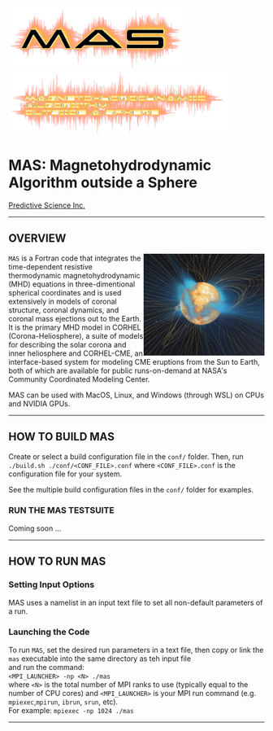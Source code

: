 <img height=125 src="doc/mas_logo.png" alt="MAS"/> <img height=125 src="doc/mas_logo_text.png" alt="MAS"/>
  
# MAS: Magnetohydrodynamic Algorithm outside a Sphere  

[Predictive Science Inc.](https://www.predsci.com)  
  
--------------------------------  
  
## OVERVIEW ##

<img align="right" height=200 src="doc/mas_bast_vis_sml.png" alt="MAS"/>`MAS` is a Fortran code that integrates the time-dependent resistive thermodynamic magnetohydrodynamic (MHD) equations in three-dimentional spherical coordinates and is used extensively in models of coronal structure, coronal dynamics, and coronal mass ejections out to the Earth. It is the primary MHD model in CORHEL (Corona-Heliosphere), a suite of models for describing the solar corona and inner heliosphere and CORHEL-CME, an interface-based system for modeling CME eruptions from the Sun to Earth, both of which are available for public runs-on-demand at NASA's Community Coordinated Modeling Center.  

MAS can be used with MacOS, Linux, and Windows (through WSL) on CPUs and NVIDIA GPUs. 


--------------------------------
  
## HOW TO BUILD MAS ##
  
Create or select a build configuration file in the `conf/` folder. 
Then, run `./build.sh ./conf/<CONF_FILE>.conf` where `<CONF_FILE>.conf` is the configuration file for your system.
  
See the multiple build configuration files in the `conf/` folder for examples.

 
### RUN THE MAS TESTSUITE ###

Coming soon ...

--------------------------------
  
## HOW TO RUN MAS ##
  
### Setting Input Options ###

MAS uses a namelist in an input text file to set all non-default parameters of a run.  

### Launching the Code ###
  
To run `MAS`, set the desired run parameters in a text file, then copy or link the `mas` executable into the same directory as teh input file  
and run the command:  
  `<MPI_LAUNCHER> -np <N> ./mas `  
where `<N>` is the total number of MPI ranks to use (typically equal to the number of CPU cores) and `<MPI_LAUNCHER>` is your MPI run command (e.g. `mpiexec`,`mpirun`, `ibrun`, `srun`, etc).  
For example:  `mpiexec -np 1024 ./mas`
  
--------------------------------


